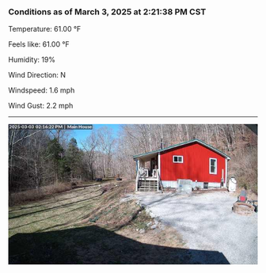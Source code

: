 ### Conditions as of March 3, 2025 at 2:21:38 PM CST 

Temperature: 61.00 &deg;F

Feels like: 61.00 &deg;F

Humidity: 19%

Wind Direction: N

Windspeed: 1.6 mph

Wind Gust: 2.2 mph

---

<img src="./images/latest.jpeg"/>

